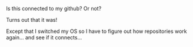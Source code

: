 Is this connected to my github? Or not?

Turns out that it was!

Except that I switched my OS so I have to figure out how repositories work again... and see if it connects...
